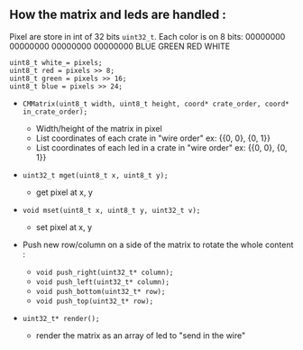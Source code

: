 How the matrix and leds are handled :
---------
Pixel are store in int of 32 bits `uint32_t`. Each color is on 8 bits:
00000000 00000000 00000000 00000000
  BLUE    GREEN     RED     WHITE

```
uint8_t white_= pixels;
uint8_t red = pixels >> 8;
uint8_t green = pixels >> 16;
uint8_t blue = pixels >> 24;
```


* `CMMatrix(uint8_t width, uint8_t height, coord* crate_order, coord* in_crate_order);`
  * Width/height of the matrix in pixel
  * List coordinates of each crate in "wire order" ex: {{0, 0}, {0, 1}}
  * List coordinates of each led in a crate in "wire order" ex: {{0, 0}, {0, 1}}

* `uint32_t mget(uint8_t x, uint8_t y);`
  * get pixel at x, y
* `void mset(uint8_t x, uint8_t y, uint32_t v);`
  * set pixel at x, y

* Push new row/column on a side of the matrix to rotate the whole content :
  * `void push_right(uint32_t* column);`
  * `void push_left(uint32_t* column);`
  * `void push_bottom(uint32_t* row);`
  * `void push_top(uint32_t* row);`

* `uint32_t* render();`
  * render the matrix as an array of led to "send in the wire"
